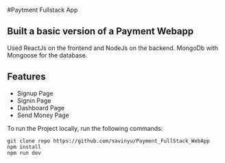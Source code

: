 #Paytment Fullstack App
## Built a basic version of a Payment Webapp
Used ReactJs on the frontend and NodeJs on the backend. MongoDb with Mongoose for the database.
## Features
- Signup Page
- Signin Page
- Dashboard Page
- Send Money Page
  
To run the Project locally, run the following commands:
```
git clone repo https://github.com/savinyu/Payment_FullStack_WebApp
npm install
npm run dev
```
